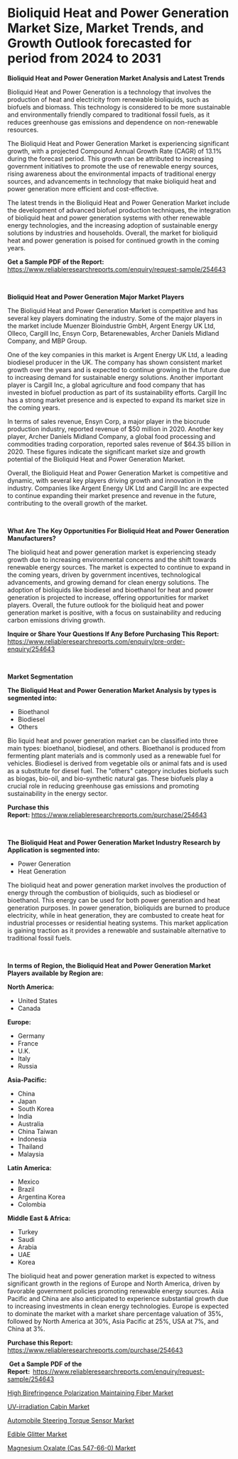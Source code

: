 <p><h1>Bioliquid Heat and Power Generation Market Size, Market Trends, and Growth Outlook forecasted for period from 2024 to 2031</h1></p><p><strong>Bioliquid Heat and Power Generation Market Analysis and Latest Trends</strong></p>
<p><p>Bioliquid Heat and Power Generation is a technology that involves the production of heat and electricity from renewable bioliquids, such as biofuels and biomass. This technology is considered to be more sustainable and environmentally friendly compared to traditional fossil fuels, as it reduces greenhouse gas emissions and dependence on non-renewable resources.</p><p>The Bioliquid Heat and Power Generation Market is experiencing significant growth, with a projected Compound Annual Growth Rate (CAGR) of 13.1% during the forecast period. This growth can be attributed to increasing government initiatives to promote the use of renewable energy sources, rising awareness about the environmental impacts of traditional energy sources, and advancements in technology that make bioliquid heat and power generation more efficient and cost-effective.</p><p>The latest trends in the Bioliquid Heat and Power Generation Market include the development of advanced biofuel production techniques, the integration of bioliquid heat and power generation systems with other renewable energy technologies, and the increasing adoption of sustainable energy solutions by industries and households. Overall, the market for bioliquid heat and power generation is poised for continued growth in the coming years.</p></p>
<p><strong>Get a Sample PDF of the Report:&nbsp;</strong> <a href="https://www.reliableresearchreports.com/enquiry/request-sample/254643">https://www.reliableresearchreports.com/enquiry/request-sample/254643</a></p>
<p>&nbsp;</p>
<p><strong>Bioliquid Heat and Power Generation Major Market Players</strong></p>
<p><p>The Bioliquid Heat and Power Generation Market is competitive and has several key players dominating the industry. Some of the major players in the market include Muenzer Bioindustrie GmbH, Argent Energy UK Ltd, Olleco, Cargill Inc, Ensyn Corp, Betarenewables, Archer Daniels Midland Company, and MBP Group.</p><p>One of the key companies in this market is Argent Energy UK Ltd, a leading biodiesel producer in the UK. The company has shown consistent market growth over the years and is expected to continue growing in the future due to increasing demand for sustainable energy solutions. Another important player is Cargill Inc, a global agriculture and food company that has invested in biofuel production as part of its sustainability efforts. Cargill Inc has a strong market presence and is expected to expand its market size in the coming years.</p><p>In terms of sales revenue, Ensyn Corp, a major player in the biocrude production industry, reported revenue of $50 million in 2020. Another key player, Archer Daniels Midland Company, a global food processing and commodities trading corporation, reported sales revenue of $64.35 billion in 2020. These figures indicate the significant market size and growth potential of the Bioliquid Heat and Power Generation Market.</p><p>Overall, the Bioliquid Heat and Power Generation Market is competitive and dynamic, with several key players driving growth and innovation in the industry. Companies like Argent Energy UK Ltd and Cargill Inc are expected to continue expanding their market presence and revenue in the future, contributing to the overall growth of the market.</p></p>
<p>&nbsp;</p>
<p><strong>What Are The Key Opportunities For Bioliquid Heat and Power Generation Manufacturers?</strong></p>
<p><p>The bioliquid heat and power generation market is experiencing steady growth due to increasing environmental concerns and the shift towards renewable energy sources. The market is expected to continue to expand in the coming years, driven by government incentives, technological advancements, and growing demand for clean energy solutions. The adoption of bioliquids like biodiesel and bioethanol for heat and power generation is projected to increase, offering opportunities for market players. Overall, the future outlook for the bioliquid heat and power generation market is positive, with a focus on sustainability and reducing carbon emissions driving growth.</p></p>
<p><strong>Inquire or Share Your Questions If Any Before Purchasing This Report:</strong> <a href="https://www.reliableresearchreports.com/enquiry/pre-order-enquiry/254643">https://www.reliableresearchreports.com/enquiry/pre-order-enquiry/254643</a></p>
<p>&nbsp;</p>
<p><strong>Market Segmentation</strong></p>
<p><strong>The Bioliquid Heat and Power Generation Market Analysis by types is segmented into:</strong></p>
<p><ul><li>Bioethanol</li><li>Biodiesel</li><li>Others</li></ul></p>
<p><p>Bio liquid heat and power generation market can be classified into three main types: bioethanol, biodiesel, and others. Bioethanol is produced from fermenting plant materials and is commonly used as a renewable fuel for vehicles. Biodiesel is derived from vegetable oils or animal fats and is used as a substitute for diesel fuel. The "others" category includes biofuels such as biogas, bio-oil, and bio-synthetic natural gas. These biofuels play a crucial role in reducing greenhouse gas emissions and promoting sustainability in the energy sector.</p></p>
<p><strong>Purchase this Report:&nbsp;</strong><a href="https://www.reliableresearchreports.com/purchase/254643">https://www.reliableresearchreports.com/purchase/254643</a></p>
<p>&nbsp;</p>
<p><strong>The Bioliquid Heat and Power Generation Market Industry Research by Application is segmented into:</strong></p>
<p><ul><li>Power Generation</li><li>Heat Generation</li></ul></p>
<p><p>The bioliquid heat and power generation market involves the production of energy through the combustion of bioliquids, such as biodiesel or bioethanol. This energy can be used for both power generation and heat generation purposes. In power generation, bioliquids are burned to produce electricity, while in heat generation, they are combusted to create heat for industrial processes or residential heating systems. This market application is gaining traction as it provides a renewable and sustainable alternative to traditional fossil fuels.</p></p>
<p>&nbsp;</p>
<p><strong>In terms of Region, the Bioliquid Heat and Power Generation Market Players available by Region are:</strong></p>
<p>
    <p> <strong> North America: </strong>
        <ul>
            <li>United States</li>
            <li>Canada</li>
        </ul>
        </p> 
    <p> <strong> Europe: </strong>
        <ul>
            <li>Germany</li>
            <li>France</li>
            <li>U.K.</li>
            <li>Italy</li>
            <li>Russia</li>
        </ul>
        </p> 
    <p> <strong> Asia-Pacific: </strong>
        <ul>
            <li>China</li>
            <li>Japan</li>
            <li>South Korea</li>
            <li>India</li>
            <li>Australia</li>
            <li>China Taiwan</li>
            <li>Indonesia</li>
            <li>Thailand</li>
            <li>Malaysia</li>
        </ul>
        </p> 
    <p> <strong> Latin America: </strong>
        <ul>
            <li>Mexico</li>
            <li>Brazil</li>
            <li>Argentina Korea</li>
            <li>Colombia</li>
        </ul>
        </p> 
    <p> <strong> Middle East & Africa: </strong>
        <ul>
            <li>Turkey</li>
            <li>Saudi</li>
            <li>Arabia</li>
            <li>UAE</li>
            <li>Korea</li>
        </ul>
    </p>
    </p>
<p><p>The bioliquid heat and power generation market is expected to witness significant growth in the regions of Europe and North America, driven by favorable government policies promoting renewable energy sources. Asia Pacific and China are also anticipated to experience substantial growth due to increasing investments in clean energy technologies. Europe is expected to dominate the market with a market share percentage valuation of 35%, followed by North America at 30%, Asia Pacific at 25%, USA at 7%, and China at 3%.</p></p>
<p><strong>Purchase this Report: </strong><a href="https://www.reliableresearchreports.com/purchase/254643">https://www.reliableresearchreports.com/purchase/254643</a></p>
<p>&nbsp;<strong>Get a Sample PDF of the Report:&nbsp;&nbsp;</strong><a href="https://www.reliableresearchreports.com/enquiry/request-sample/254643">https://www.reliableresearchreports.com/enquiry/request-sample/254643</a></p>
<p><strong></strong></p>
<p><p><a href="https://view.publitas.com/reportprime-1/high-birefringence-polarization-maintaining-fiber-market-provides-detailed-segmentation-of-this-market-based-on-type-application-and-region-and-forecast-for-the-period-from-2024-2031/">High Birefringence Polarization Maintaining Fiber Market</a></p><p><a href="https://spotless-saver-8fd.notion.site/UV-irradiation-Cabin-Market-Share-Market-New-Trends-Analysis-Report-By-Type-By-Application-By-En-e6ac5a95beaa47578289ab1252d6f634">UV-irradiation Cabin Market</a></p><p><a href="https://view.publitas.com/reportprime-1/automobile-steering-torque-sensor-market-offers-provide-insightful-data-for-the-time-period-from-2024-to-2031-and-also-provide-analysis-based-on-application-type-and-region/">Automobile Steering Torque Sensor Market</a></p><p><a href="https://gentle-editor-9db.notion.site/Edible-Glitter-Market-Offer-Valuable-Insights-into-Market-Size-Market-Share-Market-Trends-and-Pro-6b1028c11afb48b5b0851b1387a72da4">Edible Glitter Market</a></p><p><a href="https://frill-swim-3cd.notion.site/Magnesium-Oxalate-Cas-547-66-0-Market-with-the-goal-of-estimating-the-market-size-and-future-growt-446fd0abcea044b7ae96c15e2c79fe8d">Magnesium Oxalate (Cas 547-66-0) Market</a></p></p>